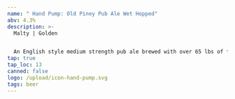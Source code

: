 ```yaml
---
name: " Hand Pump: Old Piney Pub Ale Wet Hopped"
abv: 4.3%
description: >-
  Malty | Golden


  An English style medium strength pub ale brewed with over 65 lbs of fresh Cascade hops from Murphy’s Hop Yard in Effort, PA. 
tap: true
tap_loc: 13
canned: false
logo: /upload/icon-hand-pump.svg
tags: beer
---
```

